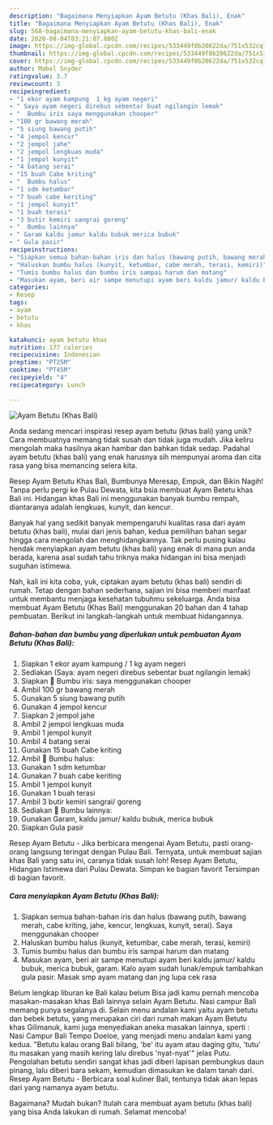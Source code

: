 ```yaml
---
description: "Bagaimana Menyiapkan Ayam Betutu (Khas Bali), Enak"
title: "Bagaimana Menyiapkan Ayam Betutu (Khas Bali), Enak"
slug: 568-bagaimana-menyiapkan-ayam-betutu-khas-bali-enak
date: 2020-08-04T03:21:07.880Z
image: https://img-global.cpcdn.com/recipes/533449f0b20622da/751x532cq70/ayam-betutu-khas-bali-foto-resep-utama.jpg
thumbnail: https://img-global.cpcdn.com/recipes/533449f0b20622da/751x532cq70/ayam-betutu-khas-bali-foto-resep-utama.jpg
cover: https://img-global.cpcdn.com/recipes/533449f0b20622da/751x532cq70/ayam-betutu-khas-bali-foto-resep-utama.jpg
author: Mabel Snyder
ratingvalue: 3.7
reviewcount: 3
recipeingredient:
- "1 ekor ayam kampung  1 kg ayam negeri"
- " Saya ayam negeri direbus sebentar buat ngilangin lemak"
- "  Bumbu iris saya menggunakan chooper"
- "100 gr bawang merah"
- "5 siung bawang putih"
- "4 jempol kencur"
- "2 jempol jahe"
- "2 jempol lengkuas muda"
- "1 jempol kunyit"
- "4 batang serai"
- "15 buah Cabe kriting"
- "  Bumbu halus"
- "1 sdm ketumbar"
- "7 buah cabe keriting"
- "1 jempol kunyit"
- "1 buah terasi"
- "3 butir kemiri sangrai goreng"
- "  Bumbu lainnya"
- " Garam kaldu jamur kaldu bubuk merica bubuk"
- " Gula pasir"
recipeinstructions:
- "Siapkan semua bahan-bahan iris dan halus (bawang putih, bawang merah, cabe kriting, jahe, kencur, lengkuas, kunyit, serai). Saya menggunakan chooper"
- "Haluskan bumbu halus (kunyit, ketumbar, cabe merah, terasi, kemiri)"
- "Tumis bumbu halus dan bumbu iris sampai harum dan matang"
- "Masukan ayam, beri air sampe menutupi ayam beri kaldu jamur/ kaldu bubuk, merica bubuk, garam. Kalo ayam sudah lunak/empuk tambahkan gula pasir. Masak smp ayam matang dan jng lupa cek rasa"
categories:
- Resep
tags:
- ayam
- betutu
- khas

katakunci: ayam betutu khas 
nutrition: 177 calories
recipecuisine: Indonesian
preptime: "PT25M"
cooktime: "PT45M"
recipeyield: "4"
recipecategory: Lunch

---
```



![Ayam Betutu (Khas Bali)](https://img-global.cpcdn.com/recipes/533449f0b20622da/751x532cq70/ayam-betutu-khas-bali-foto-resep-utama.jpg)

Anda sedang mencari inspirasi resep ayam betutu (khas bali) yang unik? Cara membuatnya memang tidak susah dan tidak juga mudah. Jika keliru mengolah maka hasilnya akan hambar dan bahkan tidak sedap. Padahal ayam betutu (khas bali) yang enak harusnya sih mempunyai aroma dan cita rasa yang bisa memancing selera kita.

Resep Ayam Betutu Khas Bali, Bumbunya Meresap, Empuk, dan Bikin Nagih! Tanpa perlu pergi ke Pulau Dewata, kita bsia membuat Ayam Betetu khas Bali ini. Hidangan khas Bali ini menggunakan banyak bumbu rempah, diantaranya adalah lengkuas, kunyit, dan kencur.

Banyak hal yang sedikit banyak mempengaruhi kualitas rasa dari ayam betutu (khas bali), mulai dari jenis bahan, kedua pemilihan bahan segar hingga cara mengolah dan menghidangkannya. Tak perlu pusing kalau hendak menyiapkan ayam betutu (khas bali) yang enak di mana pun anda berada, karena asal sudah tahu triknya maka hidangan ini bisa menjadi suguhan istimewa.


Nah, kali ini kita coba, yuk, ciptakan ayam betutu (khas bali) sendiri di rumah. Tetap dengan bahan sederhana, sajian ini bisa memberi manfaat untuk membantu menjaga kesehatan tubuhmu sekeluarga. Anda bisa membuat Ayam Betutu (Khas Bali) menggunakan 20 bahan dan 4 tahap pembuatan. Berikut ini langkah-langkah untuk membuat hidangannya.

<!--inarticleads1-->

##### Bahan-bahan dan bumbu yang diperlukan untuk pembuatan Ayam Betutu (Khas Bali):

1. Siapkan 1 ekor ayam kampung / 1 kg ayam negeri
1. Sediakan  (Saya: ayam negeri direbus sebentar buat ngilangin lemak)
1. Siapkan  🍄 Bumbu iris: saya menggunakan chooper
1. Ambil 100 gr bawang merah
1. Gunakan 5 siung bawang putih
1. Gunakan 4 jempol kencur
1. Siapkan 2 jempol jahe
1. Ambil 2 jempol lengkuas muda
1. Ambil 1 jempol kunyit
1. Ambil 4 batang serai
1. Gunakan 15 buah Cabe kriting
1. Ambil  🍄 Bumbu halus:
1. Gunakan 1 sdm ketumbar
1. Gunakan 7 buah cabe keriting
1. Ambil 1 jempol kunyit
1. Gunakan 1 buah terasi
1. Ambil 3 butir kemiri sangrai/ goreng
1. Sediakan  🍄 Bumbu lainnya:
1. Gunakan  Garam, kaldu jamur/ kaldu bubuk, merica bubuk
1. Siapkan  Gula pasir


Resep Ayam Betutu - Jika berbicara mengenai Ayam Betutu, pasti orang-orang langsung teringat dengan Pulau Bali. Ternyata, untuk membuat sajian khas Bali yang satu ini, caranya tidak susah loh! Resep Ayam Betutu, Hidangan Istimewa dari Pulau Dewata. Simpan ke bagian favorit Tersimpan di bagian favorit. 

<!--inarticleads2-->

##### Cara menyiapkan Ayam Betutu (Khas Bali):

1. Siapkan semua bahan-bahan iris dan halus (bawang putih, bawang merah, cabe kriting, jahe, kencur, lengkuas, kunyit, serai). Saya menggunakan chooper
1. Haluskan bumbu halus (kunyit, ketumbar, cabe merah, terasi, kemiri)
1. Tumis bumbu halus dan bumbu iris sampai harum dan matang
1. Masukan ayam, beri air sampe menutupi ayam beri kaldu jamur/ kaldu bubuk, merica bubuk, garam. Kalo ayam sudah lunak/empuk tambahkan gula pasir. Masak smp ayam matang dan jng lupa cek rasa


Belum lengkap liburan ke Bali kalau belum Bisa jadi kamu pernah mencoba masakan-masakan khas Bali lainnya selain Ayam Betutu. Nasi campur Bali memang punya segalanya di. Selain menu andalan kami yaitu ayam betutu dan bebek betutu, yang merupakan ciri dari rumah makan Ayam Betutu khas Gilimanuk, kami juga menyediakan aneka masakan lainnya, sperti : Nasi Campur Bali Tempo Doeloe, yang menjadi menu andalan kami yang kedua. &#34;Betutu kalau orang Bali bilang, &#39;be&#39; itu ayam atau daging gitu, &#39;tutu&#39; itu masakan yang masih kering lalu direbus &#39;nyat-nyat&#39;&#34; jelas Putu. Pengolahan betutu sendiri sangat khas jadi diberi lapisan pembungkus daun pinang, lalu diberi bara sekam, kemudian dimasukan ke dalam tanah dari. Resep Ayam Betutu - Berbicara soal kuliner Bali, tentunya tidak akan lepas dari yang namanya ayam betutu. 

Bagaimana? Mudah bukan? Itulah cara membuat ayam betutu (khas bali) yang bisa Anda lakukan di rumah. Selamat mencoba!
